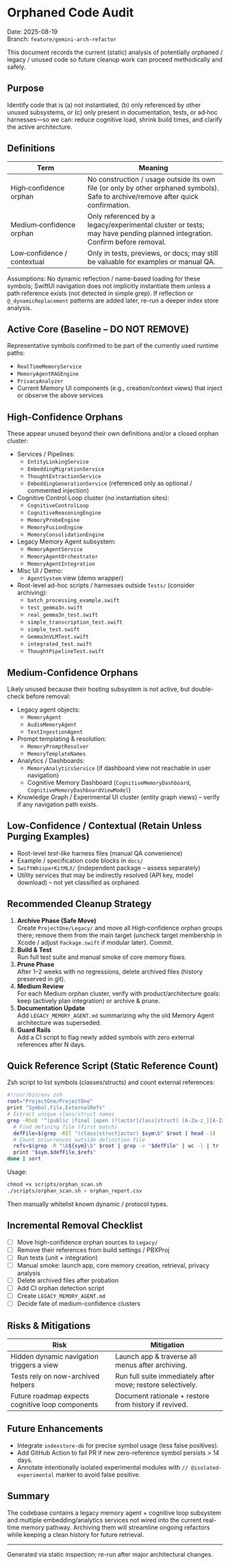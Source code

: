 # Orphaned Code Audit

Date: 2025-08-19  
Branch: `feature/gemini-arch-refactor`

This document records the current (static) analysis of potentially orphaned / legacy / unused code so future cleanup work can proceed methodically and safely.

## Purpose
Identify code that is (a) not instantiated, (b) only referenced by other unused subsystems, or (c) only present in documentation, tests, or ad‑hoc harnesses—so we can: reduce cognitive load, shrink build times, and clarify the active architecture.

## Definitions
| Term | Meaning |
|------|---------|
| High‑confidence orphan | No construction / usage outside its own file (or only by other orphaned symbols). Safe to archive/remove after quick confirmation. |
| Medium‑confidence orphan | Only referenced by a legacy/experimental cluster or tests; may have pending planned integration. Confirm before removal. |
| Low‑confidence / contextual | Only in tests, previews, or docs; may still be valuable for examples or manual QA. |

Assumptions: No dynamic reflection / name-based loading for these symbols; SwiftUI navigation does not implicitly instantiate them unless a path reference exists (not detected in simple grep). If reflection or `@_dynamicReplacement` patterns are added later, re-run a deeper index store analysis.

## Active Core (Baseline – DO NOT REMOVE)
Representative symbols confirmed to be part of the currently used runtime paths:
- `RealTimeMemoryService`
- `MemoryAgentRAGEngine`
- `PrivacyAnalyzer`
- Current Memory UI components (e.g., creation/context views) that inject or observe the above services

## High-Confidence Orphans
These appear unused beyond their own definitions and/or a closed orphan cluster:
- Services / Pipelines:
  - `EntityLinkingService`
  - `EmbeddingMigrationService`
  - `ThoughtExtractionService`
  - `EmbeddingGenerationService` (referenced only as optional / commented injection)
- Cognitive Control Loop cluster (no instantiation sites):
  - `CognitiveControlLoop`
  - `CognitiveReasoningEngine`
  - `MemoryProbeEngine`
  - `MemoryFusionEngine`
  - `MemoryConsolidationEngine`
- Legacy Memory Agent subsystem:
  - `MemoryAgentService`
  - `MemoryAgentOrchestrator`
  - `MemoryAgentIntegration`
- Misc UI / Demo:
  - `AgentSystem` view (demo wrapper)
- Root-level ad-hoc scripts / harnesses outside `Tests/` (consider archiving):
  - `batch_processing_example.swift`
  - `test_gemma3n.swift`
  - `real_gemma3n_test.swift`
  - `simple_transcription_test.swift`
  - `simple_test.swift`
  - `Gemma3nVLMTest.swift`
  - `integrated_test.swift`
  - `ThoughtPipelineTest.swift`

## Medium-Confidence Orphans
Likely unused because their hosting subsystem is not active, but double-check before removal:
- Legacy agent objects:
  - `MemoryAgent`
  - `AudioMemoryAgent`
  - `TextIngestionAgent`
- Prompt templating & resolution:
  - `MemoryPromptResolver`
  - `MemoryTemplateNames`
- Analytics / Dashboards:
  - `MemoryAnalyticsService` (if dashboard view not reachable in user navigation)
  - Cognitive Memory Dashboard (`CognitiveMemoryDashboard`, `CognitiveMemoryDashboardViewModel`)
- Knowledge Graph / Experimental UI cluster (entity graph views) – verify if any navigation path exists.

## Low-Confidence / Contextual (Retain Unless Purging Examples)
- Root-level *test-like* harness files (manual QA convenience)
- Example / specification code blocks in `docs/`
- `SwiftWhisperKitMLX/` (independent package – assess separately)
- Utility services that may be indirectly resolved (API key, model download) – not yet classified as orphaned.

## Recommended Cleanup Strategy
1. **Archive Phase (Safe Move)**  
   Create `ProjectOne/Legacy/` and move all High‑confidence orphan groups there; remove them from the main target (uncheck target membership in Xcode / adjust `Package.swift` if modular later). Commit.
2. **Build & Test**  
   Run full test suite and manual smoke of core memory flows.
3. **Prune Phase**  
   After 1–2 weeks with no regressions, delete archived files (history preserved in git).
4. **Medium Review**  
   For each Medium orphan cluster, verify with product/architecture goals: keep (actively plan integration) or archive & prune.
5. **Documentation Update**  
   Add `LEGACY_MEMORY_AGENT.md` summarizing why the old Memory Agent architecture was superseded.
6. **Guard Rails**  
   Add a CI script to flag newly added symbols with zero external references after N days.

## Quick Reference Script (Static Reference Count)
Zsh script to list symbols (classes/structs) and count external references:
```bash
#!/usr/bin/env zsh
root="ProjectOne/ProjectOne"
print "Symbol,File,ExternalRefs"
# Extract unique class/struct names
grep -RhoE '^(public |final |open )?(actor|class|struct) [A-Za-z_][A-Za-z0-9_]+' $root | awk '{print $NF}' | sort -u | while read sym; do
  # Find defining file (first match)
  defFile=$(grep -RIl "(class|struct|actor) $sym\b" $root | head -1)
  # Count occurrences outside definition file
  refs=$(grep -R "\b${sym}\b" $root | grep -v "$defFile" | wc -l | tr -d ' ')
  print "$sym,$defFile,$refs"
done | sort
```
Usage:
```bash
chmod +x scripts/orphan_scan.sh
./scripts/orphan_scan.sh > orphan_report.csv
```
Then manually whitelist known dynamic / protocol types.

## Incremental Removal Checklist
- [ ] Move high-confidence orphan sources to `Legacy/`
- [ ] Remove their references from build settings / PBXProj
- [ ] Run tests (unit + integration)
- [ ] Manual smoke: launch app, core memory creation, retrieval, privacy analysis
- [ ] Delete archived files after probation
- [ ] Add CI orphan detection script
- [ ] Create `LEGACY_MEMORY_AGENT.md`
- [ ] Decide fate of medium-confidence clusters

## Risks & Mitigations
| Risk | Mitigation |
|------|------------|
| Hidden dynamic navigation triggers a view | Launch app & traverse all menus after archiving. |
| Tests rely on now-archived helpers | Run full suite immediately after move; restore selectively. |
| Future roadmap expects cognitive loop components | Document rationale + restore from history if revived. |

## Future Enhancements
- Integrate `indexstore-db` for precise symbol usage (less false positives).
- Add GitHub Action to fail PR if new zero-reference symbol persists > 14 days.
- Annotate intentionally isolated experimental modules with `// @isolated-experimental` marker to avoid false positive.

## Summary
The codebase contains a legacy memory agent + cognitive loop subsystem and multiple embedding/analytics services not wired into the current real-time memory pathway. Archiving them will streamline ongoing refactors while keeping a clean history for future retrieval.

---
Generated via static inspection; re-run after major architectural changes.
